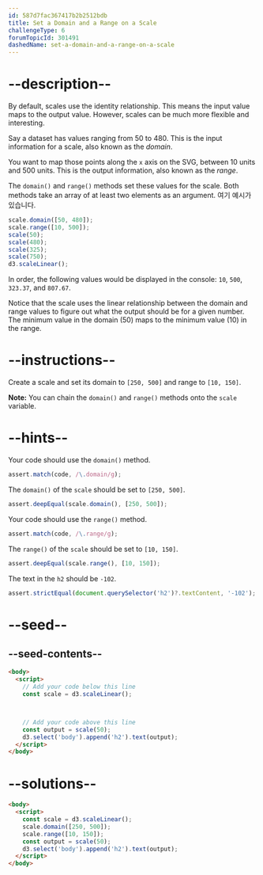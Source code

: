 ```yaml
---
id: 587d7fac367417b2b2512bdb
title: Set a Domain and a Range on a Scale
challengeType: 6
forumTopicId: 301491
dashedName: set-a-domain-and-a-range-on-a-scale
---
```


# --description--

By default, scales use the identity relationship. This means the input value maps to the output value. However, scales can be much more flexible and interesting.

Say a dataset has values ranging from 50 to 480. This is the input information for a scale, also known as the <dfn>domain</dfn>.

You want to map those points along the `x` axis on the SVG, between 10 units and 500 units. This is the output information, also known as the <dfn>range</dfn>.

The `domain()` and `range()` methods set these values for the scale. Both methods take an array of at least two elements as an argument. 여기 예시가 있습니다.

```js
scale.domain([50, 480]);
scale.range([10, 500]);
scale(50);
scale(480);
scale(325);
scale(750);
d3.scaleLinear();
```

In order, the following values would be displayed in the console: `10`, `500`, `323.37`, and `807.67`.

Notice that the scale uses the linear relationship between the domain and range values to figure out what the output should be for a given number. The minimum value in the domain (50) maps to the minimum value (10) in the range.

# --instructions--

Create a scale and set its domain to `[250, 500]` and range to `[10, 150]`.

**Note:** You can chain the `domain()` and `range()` methods onto the `scale` variable.

# --hints--

Your code should use the `domain()` method.

```js
assert.match(code, /\.domain/g);
```

The `domain()` of the `scale` should be set to `[250, 500]`.

```js
assert.deepEqual(scale.domain(), [250, 500]);
```

Your code should use the `range()` method.

```js
assert.match(code, /\.range/g);
```

The `range()` of the `scale` should be set to `[10, 150]`.

```js
assert.deepEqual(scale.range(), [10, 150]);
```

The text in the `h2` should be `-102`.

```js
assert.strictEqual(document.querySelector('h2')?.textContent, '-102');
```

# --seed--

## --seed-contents--

```html
<body>
  <script>
    // Add your code below this line
    const scale = d3.scaleLinear();



    // Add your code above this line
    const output = scale(50);
    d3.select('body').append('h2').text(output);
  </script>
</body>
```

# --solutions--

```html
<body>
  <script>
    const scale = d3.scaleLinear();
    scale.domain([250, 500]);
    scale.range([10, 150]);
    const output = scale(50);
    d3.select('body').append('h2').text(output);
  </script>
</body>
```
